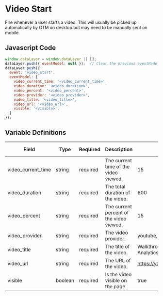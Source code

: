 # Video Start

Fire whenever a user starts a video. This will usually be picked up automatically by GTM on desktop but may need to be manually sent on mobile.

## Javascript Code

```js
window.dataLayer = window.dataLayer || [];
dataLayer.push({ eventModel: null });  // Clear the previous eventModel object.
dataLayer.push({
  event: 'video_start',
  eventModel: {
    video_current_time: '<video_current_time>',
    video_duration: '<video_duration>',
    video_percent: '<video_percent>',
    video_provider: '<video_provider>',
    video_title: '<video_title>',
    video_url: '<video_url>',
    visible: '<visible>',
  }
});
```
## Variable Definitions

|Field|Type|Required|Description|Example|Pattern|Min Length|Max Length|Minimum|Maximum|Multiple Of|
| --- | --- | --- | --- | --- | --- | --- | --- | --- | --- | --- |
|video_current_time|string|required|The current time of the video viewed.|15|
|video_duration|string|required|The total duration of the video.|600|
|video_percent|string|required|The current percent of the video viewed.|15|
|video_provider|string|required|The video provider.|youtube, vimeo|
|video_title|string|required|The title of the video.|Walkthrough of the Google Analytics 4 User Interface|
|video_url|string|required|The URL of the video.|https://youtu.be/RhS85WQiBLU|
|visible|boolean|required|Is the video visible on the page.|true|